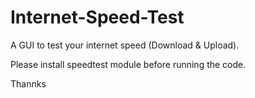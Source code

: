 # Internet-Speed-Test
A GUI to test your internet speed (Download &amp; Upload).

Please install speedtest module before running the code.

Thannks
